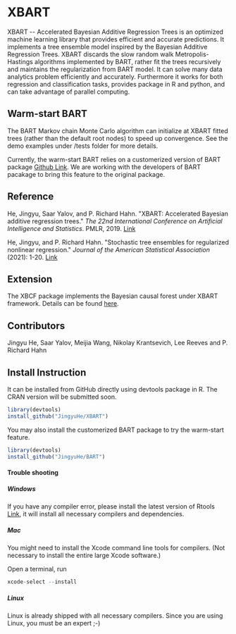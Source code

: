 # XBART

XBART -- Accelerated Bayesian Additive Regression Trees is an optimized machine learning library that provides efficient and accurate predictions. It implements a tree ensemble model inspired by the Bayesian Additive Regression Trees. XBART discards the slow random walk Metropolis-Hastings algorithms implemented by BART, rather fit the trees recursively and maintains the regularization from BART model. It can solve many data analytics problem efficiently and accurately. Furthermore it works for both regression and classification tasks, provides package in R and python, and can take advantage of parallel computing.

## Warm-start BART

The BART Markov chain Monte Carlo algorithm can initialize at XBART fitted trees (rather than the default root nodes) to speed up convergence. See the demo examples under /tests folder for more details.

Currently, the warm-start BART relies on a customerized version of BART package [Github Link](https://github.com/jingyuhe/BART). We are working with the developers of BART pacakage to bring this feature to the original package.

## Reference

He, Jingyu, Saar Yalov, and P. Richard Hahn. "XBART: Accelerated Bayesian additive regression trees." *The 22nd International Conference on Artificial Intelligence and Statistics*. PMLR, 2019. [Link](http://jingyuhe.com/files/xbart.pdf)

He, Jingyu, and P. Richard Hahn. "Stochastic tree ensembles for regularized nonlinear regression." *Journal of the American Statistical Association* (2021): 1-20. [Link](http://jingyuhe.com/files/scalabletrees.pdf)



## Extension

The XBCF package implements the Bayesian causal forest under XBART framework. Details can be found [here](https://github.com/socket778/XBCF).



## Contributors

Jingyu He, Saar Yalov, Meijia Wang, Nikolay Krantsevich, Lee Reeves and P. Richard Hahn



## Install Instruction

It can be installed from GitHub directly using devtools package in R. The CRAN version will be submitted soon.

```R
library(devtools)
install_github("JingyuHe/XBART")
```

You may also install the customerized BART package to try the warm-start feature.
```R
library(devtools)
install_github("JingyuHe/BART")
```



#### Trouble shooting

##### Windows

If you have any compiler error, please install the latest version of Rtools [Link](https://cran.r-project.org/bin/windows/Rtools/rtools42/rtools.html), it will install all necessary compilers and dependencies.

##### Mac

You might need to install the Xcode command line tools for compilers. (Not necessary to install the entire large Xcode software.)

Open a terminal, run 

```R
xcode-select --install
```

##### Linux

Linux is already shipped with all necessary compilers. Since you are using Linux, you must be an expert ;-)
